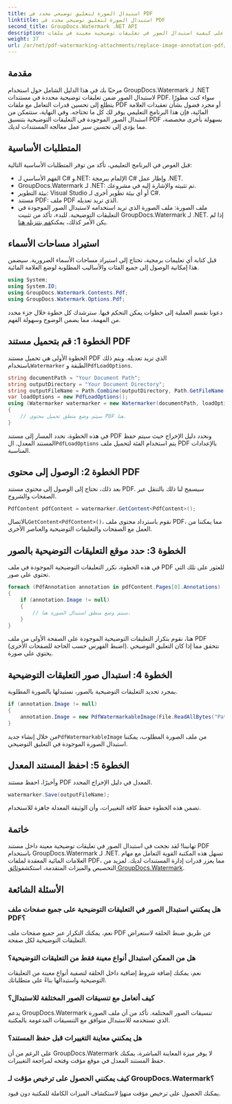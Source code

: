 ```yaml
---
title: استبدال الصورة لتعليق توضيحي محدد في PDF
linktitle: استبدال الصورة لتعليق توضيحي محدد في PDF
second_title: GroupDocs.Watermark .NET API
description: تعرف على كيفية استبدال الصور في تعليقات توضيحية معينة في ملفات PDF باستخدام GroupDocs.Watermark لـ .NET. يغطي هذا الدليل التفصيلي كل شيء بدءًا من تحميل المستندات وحتى حفظ التغييرات.
weight: 37
url: /ar/net/pdf-watermarking-attachments/replace-image-annotation-pdf/
---
```

## مقدمة
مرحبًا بك في هذا الدليل الشامل حول استخدام GroupDocs.Watermark لـ .NET لاستبدال الصور ضمن تعليقات توضيحية محددة في مستندات PDF. سواء كنت مطورًا يتطلع إلى تحسين قدرات التعامل مع ملفات PDF أو مجرد فضول بشأن تعقيدات العلامة المائية، فإن هذا البرنامج التعليمي يوفر لك كل ما تحتاجه. وفي النهاية، ستتمكن من استبدال الصور الموجودة في التعليقات التوضيحية بتنسيق PDF بسهولة بأخرى مخصصة، مما يؤدي إلى تحسين سير عمل معالجة المستندات لديك.
## المتطلبات الأساسية
قبل الغوص في البرنامج التعليمي، تأكد من توفر المتطلبات الأساسية التالية:
- الفهم الأساسي لـ C# و.NET: الإلمام ببرمجة C# وإطار عمل .NET.
- GroupDocs.Watermark لـ .NET: تم تثبيته والإشارة إليه في مشروعك.
- بيئة التطوير: Visual Studio أو أي بيئة تطوير أخرى لـ C#.
- مستند PDF: ملف PDF الذي تريد تعديله.
- ملف الصورة: ملف الصورة الذي تريد استخدامه لاستبدال الصور الموجودة في التعليقات التوضيحية.
 للبدء، تأكد من تثبيت GroupDocs.Watermark لـ .NET. إذا لم يكن الأمر كذلك، يمكنك[قم بتنزيله هنا](https://releases.groupdocs.com/Watermark/net/).
## استيراد مساحات الأسماء
قبل كتابة أي تعليمات برمجية، تحتاج إلى استيراد مساحات الأسماء الضرورية. سيضمن هذا إمكانية الوصول إلى جميع الفئات والأساليب المطلوبة لوضع العلامة المائية.
```csharp
using System;
using System.IO;
using GroupDocs.Watermark.Contents.Pdf;
using GroupDocs.Watermark.Options.Pdf;
```
دعونا نقسم العملية إلى خطوات يمكن التحكم فيها. سترشدك كل خطوة خلال جزء محدد من المهمة، مما يضمن الوضوح وسهولة الفهم.
## الخطوة 1: قم بتحميل مستند PDF
 الخطوة الأولى هي تحميل مستند PDF الذي تريد تعديله. ويتم ذلك باستخدام`Watermarker` الطبقة و`PdfLoadOptions`.

```csharp
string documentPath = "Your Document Path";
string outputDirectory = "Your Document Directory";
string outputFileName = Path.Combine(outputDirectory, Path.GetFileName(documentPath));
var loadOptions = new PdfLoadOptions();
using (Watermarker watermarker = new Watermarker(documentPath, loadOptions))
{
    // سيتم وضع منطق تحميل محتوى PDF هنا.
}
```
 في هذه الخطوة، نحدد المسار إلى مستند PDF ونحدد دليل الإخراج حيث سيتم حفظ المستند المعدل. ال`PdfLoadOptions` يتم استخدام الفئة لتحميل ملف PDF بالإعدادات المناسبة.
## الخطوة 2: الوصول إلى محتوى PDF
بعد ذلك، نحتاج إلى الوصول إلى محتوى مستند PDF. سيسمح لنا ذلك بالتنقل عبر الصفحات والشروح.

```csharp
PdfContent pdfContent = watermarker.GetContent<PdfContent>();
```
 بالاتصال`GetContent<PdfContent>()`، نقوم باسترداد محتوى ملف PDF، مما يمكننا من العمل مع الصفحات والتعليقات التوضيحية والعناصر الأخرى.
## الخطوة 3: حدد موقع التعليقات التوضيحية بالصور
في هذه الخطوة، نكرر التعليقات التوضيحية الموجودة في ملف PDF للعثور على تلك التي تحتوي على صور.

```csharp
foreach (PdfAnnotation annotation in pdfContent.Pages[0].Annotations)
{
    if (annotation.Image != null)
    {
        // سيتم وضع منطق استبدال الصورة هنا.
    }
}
```
هنا، نقوم بتكرار التعليقات التوضيحية الموجودة على الصفحة الأولى من ملف PDF (اضبط الفهرس حسب الحاجة للصفحات الأخرى). نتحقق مما إذا كان التعليق التوضيحي يحتوي على صورة.
## الخطوة 4: استبدال صور التعليقات التوضيحية
بمجرد تحديد التعليقات التوضيحية بالصور، نستبدلها بالصورة المطلوبة.

```csharp
if (annotation.Image != null)
{
    annotation.Image = new PdfWatermarkableImage(File.ReadAllBytes("Path to Your Image File"));
}
```
 من خلال إنشاء جديد`PdfWatermarkableImage` من ملف الصورة المطلوب، يمكننا استبدال الصورة الموجودة في التعليق التوضيحي.
## الخطوة 5: احفظ المستند المعدل
وأخيرًا، احفظ مستند PDF المعدل في دليل الإخراج المحدد.

```csharp
watermarker.Save(outputFileName);
```
تضمن هذه الخطوة حفظ كافة التغييرات، وأن الوثيقة المعدلة جاهزة للاستخدام.
## خاتمة
تهانينا! لقد نجحت في استبدال الصور في تعليقات توضيحية معينة داخل مستند PDF باستخدام GroupDocs.Watermark لـ .NET. تسهل هذه المكتبة القوية التعامل مع مهام العلامات المائية المعقدة لملفات PDF، مما يعزز قدرات إدارة المستندات لديك. لمزيد من التخصيص والميزات المتقدمة، استكشف[وثائق GroupDocs.Watermark](https://tutorials.groupdocs.com/Watermark/net/).
## الأسئلة الشائعة
### هل يمكنني استبدال الصور في التعليقات التوضيحية على جميع صفحات ملف PDF؟
نعم، يمكنك التكرار عبر جميع صفحات ملف PDF عن طريق ضبط الحلقة لاستعراض التعليقات التوضيحية لكل صفحة.
### هل من الممكن استبدال أنواع معينة فقط من التعليقات التوضيحية؟
نعم، يمكنك إضافة شروط إضافية داخل الحلقة لتصفية أنواع معينة من التعليقات التوضيحية واستبدالها بناءً على متطلباتك.
### كيف أتعامل مع تنسيقات الصور المختلفة للاستبدال؟
يدعم GroupDocs.Watermark تنسيقات الصور المختلفة. تأكد من أن ملف الصورة الذي تستخدمه للاستبدال متوافق مع التنسيقات المدعومة بالمكتبة.
### هل يمكنني معاينة التغييرات قبل حفظ المستند؟
على الرغم من أن GroupDocs.Watermark لا يوفر ميزة المعاينة المباشرة، يمكنك حفظ المستند المعدل في موقع مؤقت وفتحه لمراجعة التغييرات.
### كيف يمكنني الحصول على ترخيص مؤقت لـ GroupDocs.Watermark؟
 يمكنك الحصول على ترخيص مؤقت من[هنا](https://purchase.groupdocs.com/temporary-license/) لاستكشاف الميزات الكاملة للمكتبة دون قيود.